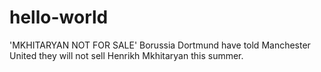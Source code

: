 # hello-world

'MKHITARYAN NOT FOR SALE'
Borussia Dortmund have told Manchester United they will not sell Henrikh Mkhitaryan this summer.
